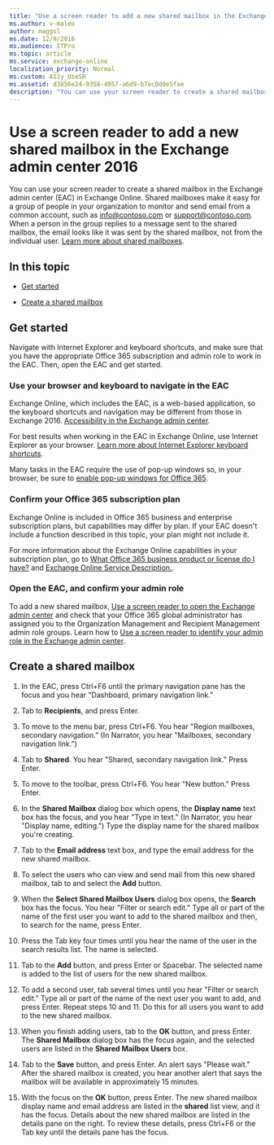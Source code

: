 ```yaml
---
title: "Use a screen reader to add a new shared mailbox in the Exchange admin center 2016"
ms.author: v-maleo
author: maggsl
ms.date: 12/9/2016
ms.audience: ITPro
ms.topic: article
ms.service: exchange-online
localization_priority: Normal
ms.custom: A11y_UseSR
ms.assetid: d3856e24-9358-4957-a6d9-b7ec0d0e5fae
description: "You can use your screen reader to create a shared mailbox in the Exchange admin center (EAC) in Exchange Online. Shared mailboxes make it easy for a group of people in your organization to monitor and send email from a common account, such as info@contoso.com or support@contoso.com. When a person in the group replies to a message sent to the shared mailbox, the email looks like it was sent by the shared mailbox, not from the individual user. Learn more about shared mailboxes."
---
```


# Use a screen reader to add a new shared mailbox in the Exchange admin center 2016

You can use your screen reader to create a shared mailbox in the Exchange admin center (EAC) in Exchange Online. Shared mailboxes make it easy for a group of people in your organization to monitor and send email from a common account, such as info@contoso.com or support@contoso.com. When a person in the group replies to a message sent to the shared mailbox, the email looks like it was sent by the shared mailbox, not from the individual user. [Learn more about shared mailboxes](https://go.microsoft.com/fwlink/p/?LinkId=798937).
  
## In this topic

- [Get started](use-screen-reader-to-add-shared-mailbox-in-exchange-admin-center-2016.md#BKMK_GetStarted)
    
- [Create a shared mailbox](use-screen-reader-to-add-shared-mailbox-in-exchange-admin-center-2016.md#BKMK_SharedMailbox)
    
## Get started
<a name="BKMK_GetStarted"> </a>

Navigate with Internet Explorer and keyboard shortcuts, and make sure that you have the appropriate Office 365 subscription and admin role to work in the EAC. Then, open the EAC and get started.
  
### Use your browser and keyboard to navigate in the EAC

Exchange Online, which includes the EAC, is a web-based application, so the keyboard shortcuts and navigation may be different from those in Exchange 2016. [Accessibility in the Exchange admin center](accessibility-in-exchange-admin-center.md).
  
For best results when working in the EAC in Exchange Online, use Internet Explorer as your browser. [Learn more about Internet Explorer keyboard shortcuts](https://go.microsoft.com/fwlink/p/?LinkID=787614).
  
Many tasks in the EAC require the use of pop-up windows so, in your browser, be sure to [enable pop-up windows for Office 365](https://go.microsoft.com/fwlink/p/?LinkID=317550).
  
### Confirm your Office 365 subscription plan

Exchange Online is included in Office 365 business and enterprise subscription plans, but capabilities may differ by plan. If your EAC doesn't include a function described in this topic, your plan might not include it. 
  
For more information about the Exchange Online capabilities in your subscription plan, go to [What Office 365 business product or license do I have?](https://go.microsoft.com/fwlink/p/?LinkID=797552
) and [Exchange Online Service Description.](https://go.microsoft.com/fwlink/p/?LinkID=797553
).
  
### Open the EAC, and confirm your admin role

To add a new shared mailbox, [Use a screen reader to open the Exchange admin center](https://technet.microsoft.com/library/c7091f4c-da4e-49fa-bae4-b9e34bf51d9e.aspx) and check that your Office 365 global administrator has assigned you to the Organization Management and Recipient Management admin role groups. Learn how to [Use a screen reader to identify your admin role in the Exchange admin center](use-screen-reader-to-identify-admin-role-in-exchange-admin-center.md).
  
## Create a shared mailbox
<a name="BKMK_SharedMailbox"> </a>

1. In the EAC, press Ctrl+F6 until the primary navigation pane has the focus and you hear "Dashboard, primary navigation link."
    
2. Tab to **Recipients**, and press Enter. 
    
3. To move to the menu bar, press Ctrl+F6. You hear "Region mailboxes, secondary navigation." (In Narrator, you hear "Mailboxes, secondary navigation link.")
    
4. Tab to **Shared**. You hear "Shared, secondary navigation link." Press Enter. 
    
5. To move to the toolbar, press Ctrl+F6. You hear "New button." Press Enter.
    
6. In the **Shared Mailbox** dialog box which opens, the **Display name** text box has the focus, and you hear "Type in text." (In Narrator, you hear "Display name, editing.") Type the display name for the shared mailbox you're creating. 
    
7. Tab to the **Email address** text box, and type the email address for the new shared mailbox. 
    
8. To select the users who can view and send mail from this new shared mailbox, tab to and select the **Add** button. 
    
9. When the **Select Shared Mailbox Users** dialog box opens, the **Search** box has the focus. You hear "Filter or search edit." Type all or part of the name of the first user you want to add to the shared mailbox and then, to search for the name, press Enter. 
    
10. Press the Tab key four times until you hear the name of the user in the search results list. The name is selected.
    
11. Tab to the **Add** button, and press Enter or Spacebar. The selected name is added to the list of users for the new shared mailbox. 
    
12. To add a second user, tab several times until you hear "Filter or search edit." Type all or part of the name of the next user you want to add, and press Enter. Repeat steps 10 and 11. Do this for all users you want to add to the new shared mailbox.
    
13. When you finish adding users, tab to the **OK** button, and press Enter. The **Shared Mailbox** dialog box has the focus again, and the selected users are listed in the **Shared Mailbox Users** box. 
    
14. Tab to the **Save** button, and press Enter. An alert says "Please wait." After the shared mailbox is created, you hear another alert that says the mailbox will be available in approximately 15 minutes. 
    
15. With the focus on the **OK** button, press Enter. The new shared mailbox display name and email address are listed in the **shared** list view, and it has the focus. Details about the new shared mailbox are listed in the details pane on the right. To review these details, press Ctrl+F6 or the Tab key until the details pane has the focus. 
    

